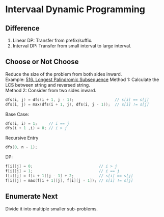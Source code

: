 # Intervaal Dynamic Programming
## Difference
1. Linear DP: Transfer from prefix/suffix.
2. Interval DP: Transfer from small interval to large interval.

## Choose or Not Choose
Reduce the size of the problem from both sides inward.  
Example: [516. Longest Palindromic Subsequence](https://leetcode.com/problems/longest-palindromic-subsequence/description/)
Method 1: Calculate the LCS between string and reversed string.  
Method 2: Consider from two sides inward.
``` cpp
dfs(i, j) = dfs(i + 1, j - 1);                  // s[i] == s[j]
dfs(i, j) = max(dfs(i + 1, j), dfs(i, j - 1));  // s[i] != s[j]
```
Base Case:
``` cpp
dfs(i, i) = 1;     // i == j
dfs(i + 1 ,i) = 0; // i > j
```
Recursive Entry
``` cpp
dfs(0, n - 1);
```
DP:
``` cpp
f[i][j] = 0;                             // i > j
f[i][j] = 1;                             // i == j
f[i][j] = f[i + 1][j - 1] + 2;           // s[i] == s[j]
f[i][j] = max(f[i + 1][j], f[i][j - 1]); // s[i] != s[j]
```
## Enumerate Next
Divide it into multiple smaller sub-problems.


